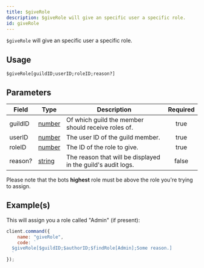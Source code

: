 ```yaml
---
title: $giveRole
description: $giveRole will give an specific user a specific role.
id: giveRole
---
```


`$giveRole` will give an specific user a specific role.

## Usage

```aoi
$giveRole[guildID;userID;roleID;reason?]
```

## Parameters

| Field   | Type                                                                                              | Description                                                  | Required |
| ------- | ------------------------------------------------------------------------------------------------- | ------------------------------------------------------------ | :------: |
| guildID | [number](https://developer.mozilla.org/en-US/docs/Web/JavaScript/Reference/Global_Objects/Number) | Of which guild the member should receive roles of.           |   true   |
| userID  | [number](https://developer.mozilla.org/en-US/docs/Web/JavaScript/Reference/Global_Objects/Number) | The user ID of the guild member.                             |   true   |
| roleID  | [number](https://developer.mozilla.org/en-US/docs/Web/JavaScript/Reference/Global_Objects/Number) | The ID of the role to give.                                  |   true   |
| reason? | [string](https://developer.mozilla.org/en-US/docs/Web/JavaScript/Reference/Global_Objects/String) | The reason that will be displayed in the guild's audit logs. |  false   |

Please note that the bots **highest** role must be above the role you're trying to assign.

## Example(s)

This will assign you a role called "Admin" (if present):

```javascript
client.command({
    name: "giveRole",
    code: `
  $giveRole[$guildID;$authorID;$findRole[Admin];Some reason.]
  `
});
```
